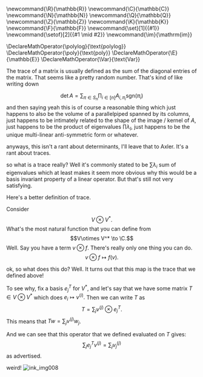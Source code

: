 \newcommand{\R}{\mathbb{R}}
\newcommand{\C}{\mathbb{C}}
\newcommand{\N}{\mathbb{N}}
\newcommand{\Q}{\mathbb{Q}}
\newcommand{\Z}{\mathbb{Z}}
\newcommand{\K}{\mathbb{K}}
\newcommand{\F}{\mathbb{F}}
\newcommand{\set}[1]{\{#1\}}
\newcommand{\setof}[2]{\{#1 \mid #2\}}
\newcommand{\im}{\mathrm{im}}

\DeclareMathOperator{\polylog}{\text{polylog}}
\DeclareMathOperator{\poly}{\text{poly}}
\DeclareMathOperator{\E}{\mathbb{E}}
\DeclareMathOperator{\Var}{\text{Var}}


The trace of a matrix is usually defined as the sum of the
diagonal entries of the matrix. That seems like a pretty random
number. That's kind of like writing down 

$$\det A = \sum_{\pi \in S_n} \prod_{i\in [n]} A_{i,\pi_i} \text{sgn}(\pi_i)$$
and then saying yeah this is of course a reasonable thing which
just happens to also be the volume of a parallelpiped spanned by
its columns, just happens to be intimately related to the shape
of the image / kernel of $A$, just happens to be the product
of eigenvalues $\prod \lambda_I$, just happens to be the unique multi-linear anti-symmetric form or whatever.

anyways, this isn't a rant about determinants, I'll leave that to
Axler. It's a rant about traces.

so what is a trace really?
Well it's commonly stated to be $\sum \lambda_i$ sum of
eigenvalues which at least makes it seem more obvious why this
would be a basis invariant property of a linear operator. But
that's still not very satisfying.

Here's a better definition of trace.

Consider $$V\otimes V^*.$$
What's the most natural function that you can define 
from $$V\otimes V^* \to \C.$$
Well. Say you have a term $v\otimes f$. There's really only one
thing you can do. $$v\otimes f \mapsto f(v).$$

ok, so what does this do?
Well. It turns out that this map is the trace that we defined
above!

To see why, fix a basis $e_j^T$ for $V^*$, and let's say that we
have some matrix $T\in V\otimes V^*$ which does $e_i \mapsto v^{(i)}.$
Then we can write $T$ as $$T=\sum_j v^{(j)}\otimes e_j^T.$$
This means that $Tw = \sum_j v^{(j)} w_j$.

And we can see that this operator that we defined evaluated on $T$ gives:
$$\sum_j  e_j^T v^{(j)} = \sum_j v^{(j)}_j$$
as advertised.

weird!
![ink_img008](src/images/ink_img008.png)


